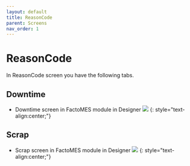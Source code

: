 ```yaml
---
layout: default
title: ReasonCode
parent: Screens
nav_order: 1
---
```

# ReasonCode

In ReasonCode screen you have the following tabs.

## Downtime
* Downtime screen in FactoMES module in Designer
 ![](../../../assets/images/screens/downtime.png)
 {: style="text-align:center;"}

## Scrap
* Scrap screen in FactoMES module in Designer
 ![](../../../assets/images/screens/scrap.png) 
 {: style="text-align:center;"}




